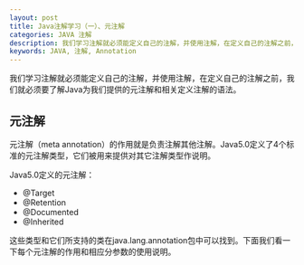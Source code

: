 ```yaml
---
layout: post
title: Java注解学习（一）、元注解
categories: JAVA 注解
description: 我们学习注解就必须能定义自己的注解，并使用注解，在定义自己的注解之前，我们就必须要了解Java为我们提供的元注解和相关定义注解的语法。
keywords: JAVA, 注解, Annotation
---
```


我们学习注解就必须能定义自己的注解，并使用注解，在定义自己的注解之前，我们就必须要了解Java为我们提供的元注解和相关定义注解的语法。

## 元注解
元注解（meta annotation）的作用就是负责注解其他注解。Java5.0定义了4个标准的元注解类型，它们被用来提供对其它注解类型作说明。

  Java5.0定义的元注解：
  - @Target
  - @Retention
  - @Documented
  - @Inherited

这些类型和它们所支持的类在java.lang.annotation包中可以找到。下面我们看一下每个元注解的作用和相应分参数的使用说明。
